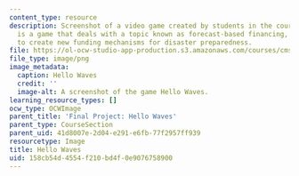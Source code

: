 ```yaml
---
content_type: resource
description: Screenshot of a video game created by students in the course. Hello Waves
  is a game that deals with a topic known as forecast-based financing, which aims
  to create new funding mechanisms for disaster preparedness.
file: https://ol-ocw-studio-app-production.s3.amazonaws.com/courses/cms-611j-creating-video-games-fall-2014/158cb54d4554f210bd4f0e9076758900_hellowaves.png
file_type: image/png
image_metadata:
  caption: Hello Waves
  credit: ''
  image-alt: A screenshot of the game Hello Waves.
learning_resource_types: []
ocw_type: OCWImage
parent_title: 'Final Project: Hello Waves'
parent_type: CourseSection
parent_uid: 41d8007e-2d04-e291-e6fb-77f2957ff939
resourcetype: Image
title: Hello Waves
uid: 158cb54d-4554-f210-bd4f-0e9076758900
---
```

